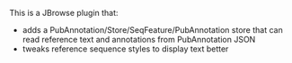 This is a JBrowse plugin that:

 * adds a PubAnnotation/Store/SeqFeature/PubAnnotation store that can read reference text and annotations from PubAnnotation JSON
 * tweaks reference sequence styles to display text better
